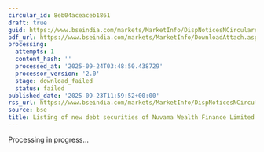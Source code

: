 ```yaml
---
circular_id: 8eb04aceaceb1861
draft: true
guid: https://www.bseindia.com/markets/MarketInfo/DispNoticesNCirculars.aspx?Noticeid={E798F707-97FA-422B-BA8C-3FBBC2F56E4C}&noticeno=20250923-31&dt=09/23/2025&icount=31&totcount=84&flag=0
pdf_url: https://www.bseindia.com/markets/MarketInfo/DownloadAttach.aspx?id=20250923-31&attachedId=
processing:
  attempts: 1
  content_hash: ''
  processed_at: '2025-09-24T03:48:50.438729'
  processor_version: '2.0'
  stage: download_failed
  status: failed
published_date: '2025-09-23T11:59:52+00:00'
rss_url: https://www.bseindia.com/markets/MarketInfo/DispNoticesNCirculars.aspx?Noticeid={E798F707-97FA-422B-BA8C-3FBBC2F56E4C}&noticeno=20250923-31&dt=09/23/2025&icount=31&totcount=84&flag=0
source: bse
title: Listing of new debt securities of Nuvama Wealth Finance Limited
---
```


Processing in progress...